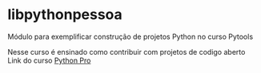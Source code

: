 # libpythonpessoa
Módulo para exemplificar construção de projetos Python no curso Pytools

Nesse curso é ensinado como contribuir com projetos de codigo aberto
Link do curso [Python Pro](https://www.python.pro.br/)



 